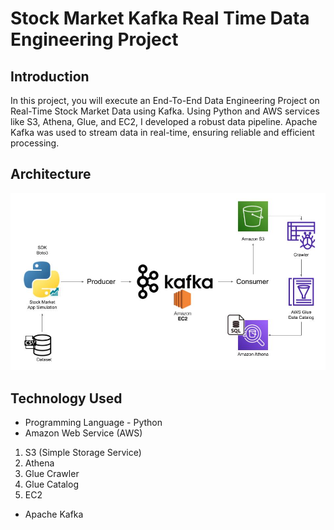 # Stock Market Kafka Real Time Data Engineering Project

## Introduction 
In this project, you will execute an End-To-End Data Engineering Project on Real-Time Stock Market Data using Kafka.
Using Python and AWS services like S3, Athena, Glue, and EC2, I developed a robust data pipeline. 
Apache Kafka was used to stream data in real-time, ensuring reliable and efficient processing.

## Architecture 
<img src="Architecture.jpg">

## Technology Used
- Programming Language - Python
- Amazon Web Service (AWS)
1. S3 (Simple Storage Service)
2. Athena
3. Glue Crawler
4. Glue Catalog
5. EC2
- Apache Kafka
